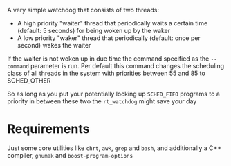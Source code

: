 A very simple watchdog that consists of two threads:

- A high priority "waiter" thread that periodically waits a certain time (default: 5 seconds) for being woken up by the waker
- A low priority "waker" thread that periodically (default: once per second) wakes the waiter

If the waiter is not woken up in due time the command specified as the `--command` parameter is run. Per default this command changes the scheduling class of all threads in the system with priorities between 55 and 85 to SCHED_OTHER

So as long as you put your potentially locking up `SCHED_FIFO` programs to a priority in between these two the `rt_watchdog` might save your day

# Requirements

Just some core utilities like `chrt`, `awk`, `grep` and `bash`, and additionally a C++ compiler, `gnumak` and `boost-program-options`
